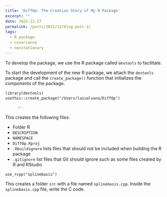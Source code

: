```yaml
---
title: 'DiffOp: The Creation Story of My R Package'
excerpt: "" 
date: 2022-12-27
permalink: /posts/2022/12/blog-post-2/
tags:
  - R package
  - covariance
  - nonstationary
---
```


To develop the package, we use the R package called `devtools` to facilitate. 

To start the development of the new R package, we attach the `devtools` package and call the `create_package()` function that initializes the components of the package.

```{r}
library(devtools)
usethis::create_package("/Users/laisalvana/DiffOp")
```
<figure>
    <img src="/images/create_package_output.png" width="20px" height="10px">
</figure>

This creates the following files:
* Folder R
* `DESCRIPTION`
* `NAMESPACE`
* `DiffOp.Rproj`
* `.Rbuildignore` lists files that should not be included when building the R package
* `.gitignore` list files that Git should ignore such as some files created by R and RStudio

```{r}
use_rcpp("splinebasis")
```
This creates a folder `src` with a file named `splinebasis.cpp`. Inside the `splinebasis.cpp` file, write the C code.




